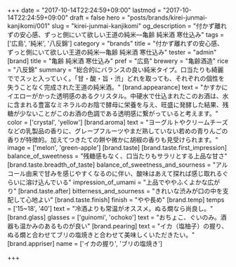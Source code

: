 +++
date = "2017-10-14T22:24:59+09:00"
lastmod = "2017-10-14T22:24:59+09:00"
draft = false
hero = "posts/brands/kirei-junmai-kanjikomi/001"
slug = "kirei-junmai-kanjikomi"
og_description = "付かず離れずの安心感、ずっと側にいて欲しい王道の純米—亀齢 純米酒 寒仕込み"
tags = ['広島', '純米', '八反錦']
category = "brands"
title = "付かず離れずの安心感、ずっと側にいて欲しい王道の純米—亀齢 純米酒 寒仕込み"
tester = "admin"
[brand]
  title = "亀齢 純米酒 寒仕込み"
  pref = "広島"
  brewery = "亀齢酒造"
  rice = "八反錦"
  summary = "総合的にバランスの良い純米タイプ。口当たりも綺麗ででスッと入っていく。「甘・酸・旨・渋」どれを取っても、それぞれの個性を失うことなく完成された王道の純米酒。"
  [brand.appearance]
    text = "かすかにイエローがかった透明感のあるクリスタル。中硬水で仕込まれたこのお酒は、水に含まれる豊富なミネラルのお陰で酵母に栄養を与え、旺盛に発酵した結果、残糖が少ないことがこのお酒の色調である透明感に繋がっていると考えます。"
    color = ['crystal', 'yellow']
  [brand.aroma]
    text = "ヨーグルトやクリームチーズなどの乳製品の香りに、グレープフルーツやまだ熟していない若めの青りんごの香りが特徴的。加えてつきたての餅や微かに胡椒の香りも見受けられます。"
    image = ['melon', 'green-apple']
  [brand.taste]
    [brand.taste.first_impression]
      balance_of_sweetness = "残糖感もなく、口当たりもサラリとする上品な甘さ"
    [brand.taste.breadth_of_taste]
      balance_of_sweetness_and_sourness = "アルコール由来で甘みを感じやすくなるのに伴い、酸味はあえて探れば感じ取れるぐらいに溶け込んでいる"
      impression_of_umami = "上品でややふくよかな広がり"
    [brand.taste.after]
      bitterness_and_sourness = "きれいな渋みが口の中を支配して心地よい"
    [brand.taste.finish]
      finish = "やや長め"
  [brand.temp]
    temps = ['15~18', '40']
    text = "冷酒よりも常温がオススメ。ぬる燗なら尚良し。"
  [brand.glass]
    glasses = ['guinomi', 'ochoko']
    text = "おちょこ、ぐいのみ。酒器も温かみのあるものが良い"
  [brand.pearing]
    text = "イカ（塩柚子）の握り、ぬる燗と合わせてブリの塩焼きと合わせて美味しくいただきたい。"
  [brand.appriser]
    name = ['イカの握り', 'ブリの塩焼き']

+++

